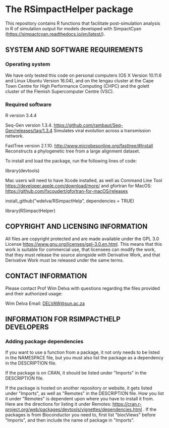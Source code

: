 # The RSimpactHelper package

<!-- Created by Wim Delva, 21 September 2018 -->


This repository contains R functions that facilitate post-simulation analysis in R of simulation output for models developed with SimpactCyan (<https://simpactcyan.readthedocs.io/en/latest/>). 


## SYSTEM AND SOFTWARE REQUIREMENTS

### Operating system

  We have only tested this code on personal computers (OS X Version 10.11.6 and Linux Ubuntu Version 16.04), and on the lengau cluster at the Cape Town Centre for High Performance Computing (CHPC) and the golett cluster of the Flemish Supercomputer Centre (VSC).

### Required software

  R version 3.4.4

  Seq-Gen version 1.3.4. <https://github.com/rambaut/Seq-Gen/releases/tag/1.3.4> Simulates viral evolution across a transmission network.

  FastTree version 2.1.10. <http://www.microbesonline.org/fasttree/#Install> Reconstructs a phylogenetic tree from a large alignment dataset.

  To install and load the package, run the following lines of code:
    
  library(devtools)
  
  Mac users will need to have Xcode installed, as well as Command Line Tool <https://developer.apple.com/download/more/> and gfortran for MacOS: <https://github.com/fxcoudert/gfortran-for-macOS/releases>

  install_github("wdelva/RSimpactHelp”, dependencies = TRUE)
  
  library(RSimpactHelper)

   

## COPYRIGHT AND LICENSING INFORMATION

All files are copyright protected and are made available under the GPL 3.0 License <https://www.gnu.org/licenses/gpl-3.0.en.html>. This means that this work is suitable for commercial use, that licensees can modify the work, that they must release the source alongside with Derivative Work, and that Derivative Work must be released under the same terms.


## CONTACT INFORMATION

Please contact Prof Wim Delva with questions regarding the files provided and their authorized usage:

Wim Delva
Email: <DELVAW@sun.ac.za>

## INFORMATION FOR RSIMPACTHELP DEVELOPERS

### Adding package dependencies

If you want to use a function from a package, it not only needs to be listed in the NAMESPACE file, but you must also list the package as a dependency in the DESCRIPTION file. 

If the package is on CRAN, it should be listed under "Imports" in the DESCRIPTION file. 

If the package is hosted on another repository or website, it gets listed under "Imports", as well as "Remotes" in the DESCRIPTION file. How you list it under "Remotes" is dependent upon where you have to install it from. Here are the directions for listing it under Remotes: https://cran.r-project.org/web/packages/devtools/vignettes/dependencies.html . 
If the packages is from Bioconductor you need to, first list "biocViews" before "Imports", and then include the name of package in "Imports". 
